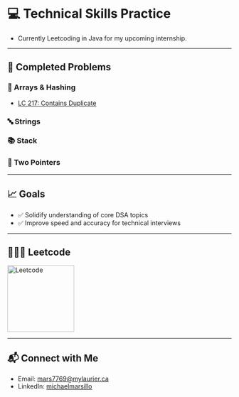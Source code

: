 # 💻 Technical Skills Practice

- Currently Leetcoding in Java for my upcoming internship.

---

## 📌 Completed Problems

### 🧮 Arrays & Hashing
- [LC 217: Contains Duplicate](https://github.com/michaelmarsillo/TechnicalPrep/blob/main/Arrays/217.%20Contains%20Duplicate%20Java.md)


### 🔤 Strings


### 📚 Stack


### 👣 Two Pointers


---


## 📈 Goals

- ✅ Solidify understanding of core DSA topics
- ✅ Improve speed and accuracy for technical interviews

---

## 🧑🏼‍💻 Leetcode

<a href="https://leetcode.com/u/hatebonic/">
  <img src="https://i.imgur.com/Zpz1xKb.png" alt="Leetcode"  width="150"/>
</a>


--- 

## 📬 Connect with Me

- Email: [mars7769@mylaurier.ca](mailto:mars7769@mylaurier.ca)
- LinkedIn: [michaelmarsillo](https://www.linkedin.com/in/michaelmarsillo/)